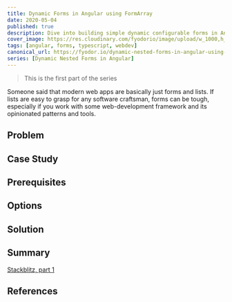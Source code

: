 ```yaml
---
title: Dynamic Forms in Angular using FormArray
date: 2020-05-04
published: true
description: Dive into building simple dynamic configurable forms in Angular using built-in tools
cover_image: https://res.cloudinary.com/fyodorio/image/upload/w_1000,h_420,c_fill,g_auto/v1591322896/IMG_0043_budjqu.jpg
tags: [angular, forms, typescript, webdev]
canonical_url: https://fyodor.io/dynamic-nested-forms-in-angular-using-cva/
series: [Dynamic Nested Forms in Angular]
---
```


> This is the first part of the series 

Someone said that modern web apps are basically just forms and lists. If lists are easy to grasp for any software craftsman, forms can be tough, especially if you work with some web-development framework and its opinionated patterns and tools. 

## Problem
 
## Case Study

## Prerequisites

## Options

## Solution

## Summary
[Stackblitz, part 1](https://stackblitz.com/edit/dynamic-angular-form-part-1?file=src/app/app.component.ts)

## References
 